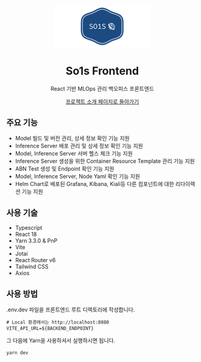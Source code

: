 <div align="center">

<img src="https://raw.githubusercontent.com/so1s/.github/main/static/logo.png" alt="So1s Logo" width="50%" />

# So1s Frontend

React 기반 MLOps 관리 백오피스 프론트엔드

[프로젝트 소개 페이지로 돌아가기](https://github.com/so1s)

</div>

## 주요 기능

- Model 빌드 및 버전 관리, 상세 정보 확인 기능 지원
- Inference Server 배포 관리 및 상세 정보 확인 기능 지원
- Model, Inference Server 서버 헬스 체크 기능 지원
- Inference Server 생성을 위한 Container Resource Template 관리 기능 지원
- ABN Test 생성 및 Endpoint 확인 기능 지원
- Model, Inference Server, Node Yaml 확인 기능 지원
- Helm Chart로 배포된 Grafana, Kibana, Kiali등 다른 컴포넌트에 대한 리다이렉션 기능 지원

## 사용 기술

- Typescript
- React 18
- Yarn 3.3.0 & PnP
- Vite
- Jotai
- React Router v6
- Tailwind CSS
- Axios

## 사용 방법

.env.dev 파일을 프론트엔드 루트 디렉토리에 작성합니다.

```
# Local 환경에서는 http://localhost:8080
VITE_API_URL=${BACKEND_ENDPOINT}
```

그 다음에 Yarn을 사용하셔서 실행하시면 됩니다.

```bash
yarn dev
```
